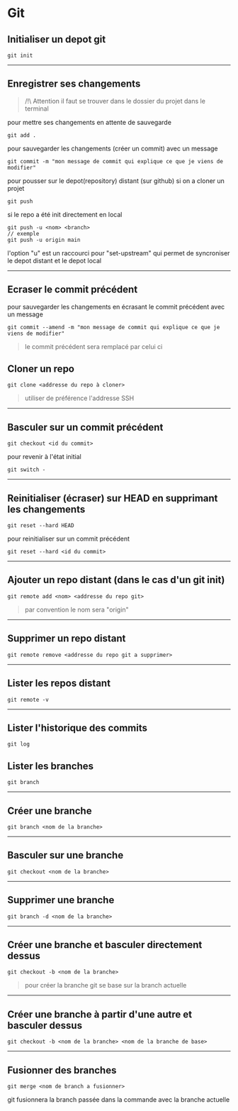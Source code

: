 # Git

## Initialiser un depot git

```
git init
```

---

## Enregistrer ses changements

> /!\ Attention il faut se trouver dans le dossier du projet dans le terminal

pour mettre ses changements en attente de sauvegarde

```
git add .
```

pour sauvegarder les changements (créer un commit) avec un message

```
git commit -m "mon message de commit qui explique ce que je viens de modifier"
```

pour pousser sur le depot(repository) distant (sur github) si on a cloner un projet

```
git push
```

si le repo a été init directement en local

```
git push -u <nom> <branch>
// exemple
git push -u origin main
```

l'option "u" est un raccourci pour "set-upstream" qui permet de syncroniser le depot distant et le depot local

---

## Ecraser le commit précédent

pour sauvegarder les changements en écrasant le commit précédent avec un message

```
git commit --amend -m "mon message de commit qui explique ce que je viens de modifier"
```

> le commit précédent sera remplacé par celui ci

## Cloner un repo

```
git clone <addresse du repo à cloner>
```

> utiliser de préférence l'addresse SSH

---

## Basculer sur un commit précédent

```
git checkout <id du commit>
```

pour revenir à l'état initial

```
git switch -
```

---

## Reinitialiser (écraser) sur HEAD en supprimant les changements

```
git reset --hard HEAD
```

pour reinitialiser sur un commit précédent

```
git reset --hard <id du commit>
```

---

## Ajouter un repo distant (dans le cas d'un git init)

```
git remote add <nom> <addresse du repo git>
```

> par convention le nom sera "origin"

---

## Supprimer un repo distant

```
git remote remove <addresse du repo git a supprimer>
```

---

## Lister les repos distant

```
git remote -v
```

---

## Lister l'historique des commits

```
git log
```

## Lister les branches

```
git branch
```

---

## Créer une branche

```
git branch <nom de la branche>
```

---

## Basculer sur une branche

```
git checkout <nom de la branche>
```

---

## Supprimer une branche

```
git branch -d <nom de la branche>
```

---

## Créer une branche et basculer directement dessus

```
git checkout -b <nom de la branche>
```

> pour créer la branche git se base sur la branch actuelle

---

## Créer une branche à partir d'une autre et basculer dessus

```
git checkout -b <nom de la branche> <nom de la branche de base>
```

---

## Fusionner des branches

```
git merge <nom de branch a fusionner>
```

git fusionnera la branch passée dans la commande avec la branche actuelle
